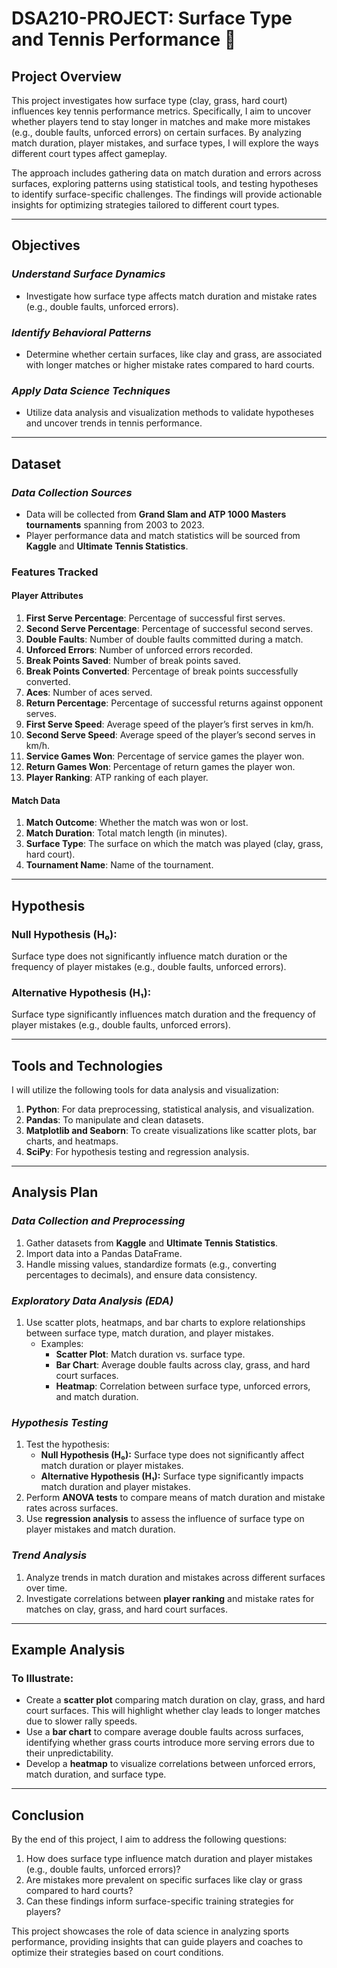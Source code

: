 # **DSA210-PROJECT: Surface Type and Tennis Performance** 🎾

## **Project Overview**
This project investigates how surface type (clay, grass, hard court) influences key tennis performance metrics. Specifically, I aim to uncover whether players tend to stay longer in matches and make more mistakes (e.g., double faults, unforced errors) on certain surfaces. By analyzing match duration, player mistakes, and surface types, I will explore the ways different court types affect gameplay.

The approach includes gathering data on match duration and errors across surfaces, exploring patterns using statistical tools, and testing hypotheses to identify surface-specific challenges. The findings will provide actionable insights for optimizing strategies tailored to different court types.

---

## **Objectives**
### *Understand Surface Dynamics*
- Investigate how surface type affects match duration and mistake rates (e.g., double faults, unforced errors).

### *Identify Behavioral Patterns*
- Determine whether certain surfaces, like clay and grass, are associated with longer matches or higher mistake rates compared to hard courts.

### *Apply Data Science Techniques*
- Utilize data analysis and visualization methods to validate hypotheses and uncover trends in tennis performance.

---

## **Dataset**
### *Data Collection Sources*
- Data will be collected from **Grand Slam and ATP 1000 Masters tournaments** spanning from 2003 to 2023.
- Player performance data and match statistics will be sourced from **Kaggle** and **Ultimate Tennis Statistics**.

### **Features Tracked**
#### Player Attributes
1. **First Serve Percentage**: Percentage of successful first serves.
2. **Second Serve Percentage**: Percentage of successful second serves.
3. **Double Faults**: Number of double faults committed during a match.
4. **Unforced Errors**: Number of unforced errors recorded.
5. **Break Points Saved**: Number of break points saved.
6. **Break Points Converted**: Percentage of break points successfully converted.
7. **Aces**: Number of aces served.
8. **Return Percentage**: Percentage of successful returns against opponent serves.
9. **First Serve Speed**: Average speed of the player’s first serves in km/h.
10. **Second Serve Speed**: Average speed of the player’s second serves in km/h.
11. **Service Games Won**: Percentage of service games the player won.
12. **Return Games Won**: Percentage of return games the player won.
13. **Player Ranking**: ATP ranking of each player.

#### Match Data
1. **Match Outcome**: Whether the match was won or lost.
2. **Match Duration**: Total match length (in minutes).
3. **Surface Type**: The surface on which the match was played (clay, grass, hard court).
4. **Tournament Name**: Name of the tournament.

---

## **Hypothesis**
### Null Hypothesis (H₀):
Surface type does not significantly influence match duration or the frequency of player mistakes (e.g., double faults, unforced errors).

### Alternative Hypothesis (H₁):
Surface type significantly influences match duration and the frequency of player mistakes (e.g., double faults, unforced errors).

---

## **Tools and Technologies**
I will utilize the following tools for data analysis and visualization:
1. **Python**: For data preprocessing, statistical analysis, and visualization.
2. **Pandas**: To manipulate and clean datasets.
3. **Matplotlib and Seaborn**: To create visualizations like scatter plots, bar charts, and heatmaps.
4. **SciPy**: For hypothesis testing and regression analysis.

---

## **Analysis Plan**
### *Data Collection and Preprocessing*
1. Gather datasets from **Kaggle** and **Ultimate Tennis Statistics**.
2. Import data into a Pandas DataFrame.
3. Handle missing values, standardize formats (e.g., converting percentages to decimals), and ensure data consistency.

### *Exploratory Data Analysis (EDA)*
1. Use scatter plots, heatmaps, and bar charts to explore relationships between surface type, match duration, and player mistakes.
   - Examples:
     - **Scatter Plot**: Match duration vs. surface type.
     - **Bar Chart**: Average double faults across clay, grass, and hard court surfaces.
     - **Heatmap**: Correlation between surface type, unforced errors, and match duration.

### *Hypothesis Testing*
1. Test the hypothesis:
   - **Null Hypothesis (H₀):** Surface type does not significantly affect match duration or player mistakes.
   - **Alternative Hypothesis (H₁):** Surface type significantly impacts match duration and player mistakes.
2. Perform **ANOVA tests** to compare means of match duration and mistake rates across surfaces.
3. Use **regression analysis** to assess the influence of surface type on player mistakes and match duration.

### *Trend Analysis*
1. Analyze trends in match duration and mistakes across different surfaces over time.
2. Investigate correlations between **player ranking** and mistake rates for matches on clay, grass, and hard court surfaces.

---

## **Example Analysis**
### To Illustrate:
- Create a **scatter plot** comparing match duration on clay, grass, and hard court surfaces. This will highlight whether clay leads to longer matches due to slower rally speeds.
- Use a **bar chart** to compare average double faults across surfaces, identifying whether grass courts introduce more serving errors due to their unpredictability.
- Develop a **heatmap** to visualize correlations between unforced errors, match duration, and surface type.

---

## **Conclusion**
By the end of this project, I aim to address the following questions:
1. How does surface type influence match duration and player mistakes (e.g., double faults, unforced errors)?
2. Are mistakes more prevalent on specific surfaces like clay or grass compared to hard courts?
3. Can these findings inform surface-specific training strategies for players?

This project showcases the role of data science in analyzing sports performance, providing insights that can guide players and coaches to optimize their strategies based on court conditions.
